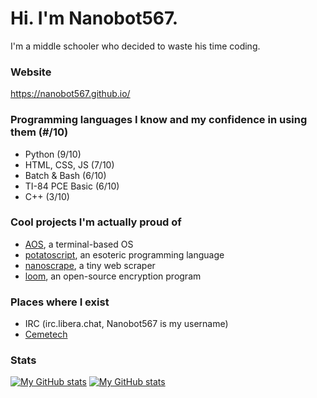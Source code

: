 # Hi. I'm Nanobot567.

I'm a middle schooler who decided to waste his time coding.

### Website

https://nanobot567.github.io/

### Programming languages I know and my confidence in using them (#/10)

* Python (9/10)
* HTML, CSS, JS (7/10)
* Batch & Bash (6/10)
* TI-84 PCE Basic (6/10)
* C++ (3/10)

### Cool projects I'm actually proud of

* [AOS](https://github.com/Nanobot567/AOS-2), a terminal-based OS
* [potatoscript](https://github.com/Nanobot567/potscr), an esoteric programming language
* [nanoscrape](https://github.com/Nanobot567/nanoscript), a tiny web scraper
* [loom](https://github.com/Nanobot567/loom), an open-source encryption program

### Places where I exist

* IRC (irc.libera.chat, Nanobot567 is my username)
* [Cemetech](https://www.cemetech.net/forum/profile.php?mode=viewprofile&u=37415)

### Stats

[![My GitHub stats](https://github-readme-stats.vercel.app/api/top-langs/?username=Nanobot567&show_icons=true&title_color=ff0000&icon_color=ff0000&text_color=fff&bg_color=151515)](https://github.com/Nanobot567/github-readme-stats)
[![My GitHub stats](https://github-readme-stats.vercel.app/api?username=Nanobot567&show_icons=true&title_color=ff0000&icon_color=ff0000&text_color=fff&bg_color=151515)](https://github.com/Nanobot567/github-readme-stats)

<!--
**Nanobot567/Nanobot567** is a ✨ _special_ ✨ repository because its `README.md` (this file) appears on your GitHub profile.

Here are some ideas to get you started:

- 🔭 I’m currently working on ...
- 🌱 I’m currently learning ...
- 👯 I’m looking to collaborate on ...
- 🤔 I’m looking for help with ...
- 💬 Ask me about ...
- 📫 How to reach me: ...
- 😄 Pronouns: ...
- ⚡ Fun fact: ...
-->
